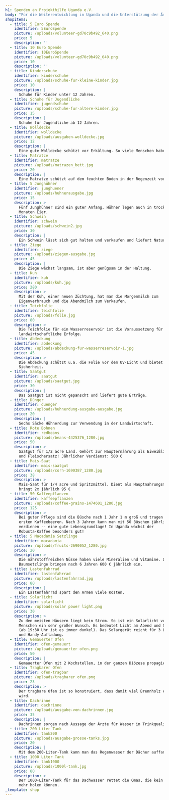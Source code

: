 ```yaml
---
h1: Spenden an Projekthilfe Uganda e.V.
body: "Für die Weiterentwicklung in Uganda und die Unterstützung der Ärmsten zählt jeder Cent. Spenden Sie an Projekthilfe Uganda per Banküberweisung oder per Paypal (1,5% des Spendenbetrags sowie 0,35 € pro Transaktion fallen bei Paypal als Gebühren für uns an).\n\nBankverbindungen:\n\nProjekthilfe Uganda e.V.\n\n* Sparkasse Kraichgau, IBAN:\_DE36 6635 0036 0007 0487 48, BIC: BRUSDE66XXX\n* Volksbank Krauchgau eG, IBAN:\_DE63 6729 2200 0073 3705 07, BIC: GENODE61WIE\n\n##### Spenden per Paypal\n\n**Spenden** setzen wir für nachhaltige Projekte ein, die am notwendigsten zu finanzieren sind sowie für vereinzelte Nothilfe-Aktionen in Afrika. Die Vereinsmitglieder arbeiten ehrenamtlich. [Unsere Projektarbeit](/projekte)\n\n##### Zweckgebundene Spenden\n\nFalls Sie **zweckgebunden spenden** möchten, bieten wir auch diese Möglichkeit. Nachfolgend führen wir auf, wie Sie Gutes tun können. Wählen Sie hierzu die Spendenmöglichkeiten hier aus und spenden Sie den automatisch berechneten Endbetrag mittels Paypal an unseren gemeinnützigen Verein. Alternativ überweisen Sie den Betrag an uns per Überweisung mit Angabe der von Ihnen gewünschten Zwecke.\n\n##### Spendenquittung\n\nFalls Sie eine **Spendenquittung** wünschen, die Sie bei ihrer Steuererklärung geltend machen können, lassen Sie uns bitte Ihre Anschrift zukommen: [info@projekthilfe-uganda.de](mailto:info@projekthilfe-uganda.de?subject=Spendenquittung\\&body=)\n\n##### Spenden-Aktionen\n\nSie suchen ein größeres Spenden-Projekt oder würden gerne in Ihrem Umfeld eine Spendenaktion durchführen? Fragen Sie direkt bei uns an. [info@projekthilfe-uganda.de](mailto:info@projekthilfe-uganda.de?subject=Spende\\&body=)\n\nBeispielsweise spendeten in der Vergangenheit Kommunionkinder damit Spielgeräte für Vorschulkinder angeschafft werden konnten.\nJubilare und Firmen spendeten für Ausstattungen in den Schulen oder einzelne Gebäudeteile.\n\nSie können uns auch bei Bestattungen, runden Geburtstagen oder in ihrem Testament berücksichtigen.\n"
shopitems:
  - title: 5 Euro Spende
    identifier: 5EuroSpende
    picture: /uploads/volunteer-gd70c9b492_640.png
    price: 5
    description: ''
  - title: 10 Euro Spende
    identifier: 10EuroSpende
    picture: /uploads/volunteer-gd70c9b492_640.png
    price: 10
    description: ''
  - title: Kinderschuhe
    identifier: kinderschuhe
    picture: /uploads/schuhe-fur-kleine-kinder.jpg
    price: 10
    description: |
      Schuhe für Kinder unter 12 Jahren.
  - title: Schuhe für Jugendliche
    identifier: jugendschuhe
    picture: /uploads/schuhe-fur-altere-kinder.jpg
    price: 15
    description: |
      Schuhe für Jugendliche ab 12 Jahren.
  - title: Wolldecke
    identifier: wolldecke
    picture: /uploads/ausgaben-wolldecke.jpg
    price: 12
    description: |
      Eine gute Wolldecke schützt vor Erkältung. So viele Menschen haben keine.
  - title: Matratze
    identifier: matratze
    picture: /uploads/matrazen_bett.jpg
    price: 20
    description: |
      Eine Matratze schützt auf dem feuchten Boden in der Regenzeit vor Rheuma.
  - title: 5 Junghühner
    identifier: junghuener
    picture: /uploads/huhnerausgabe.jpg
    price: 15
    description: >
      Fünf Junghühner sind ein guter Anfang. Hühner legen auch in trockenen
      Monaten Eier.
  - title: Schwein
    identifier: schwein
    picture: /uploads/schwein2.jpg
    price: 30
    description: |
      Ein Schwein lässt sich gut halten und verkaufen und liefert Naturdünger.
  - title: Ziege
    identifier: ziege
    picture: /uploads/ziegen-ausgabe.jpg
    price: 45
    description: |
      Die Ziege wächst langsam, ist aber genügsam in der Haltung.
  - title: Kuh
    identifier: kuh
    picture: /uploads/kuh.jpg
    price: 280
    description: >
      Mit der Kuh, einer neuen Züchtung, hat man die Morgenmilch zum
      Eigenverbrauch und die Abendmilch zum Verkaufen.
  - title: Teichfolie
    identifier: teichfolie
    picture: /uploads/folie.jpg
    price: 80
    description: >
      Die Teichfolie für ein Wasserreservoir ist die Voraussetzung für
      landwirtschaftliche Erfolge.
  - title: Abdeckung
    identifier: abdeckung
    picture: /uploads/abdeckung-fur-wasserreservoir-1.jpg
    price: 45
    description: >
      Die Abdeckung schützt u.a. die Folie vor dem UV-Licht und bietet
      Sicherheit.
  - title: Saatgut
    identifier: saatgut
    picture: /uploads/saatgut.jpg
    price: 30
    description: |
      Das Saatgut ist nicht gepanscht und liefert gute Erträge.
  - title: Dünger
    identifier: duenger
    picture: /uploads/huhnerdung-ausgabe-ausgabe.jpg
    price: 20
    description: |
      Sechs Säcke Hühnerdung zur Verwendung in der Landwirtschaft.
  - title: Rote Bohnen
    identifier: redbeans
    picture: /uploads/beans-4425376_1280.jpg
    price: 50
    description: >
      Saatgut für 1/2 acre Land. Gehört zur Haupternährung als Eiweißlieferant
      und Fleischersatz! Jährlicher Verdienst: 500 €
  - title: Mais-Saat
    identifier: mais-saatgut
    picture: /uploads/corn-1690387_1280.jpg
    price: 38
    description: >
      Mais-Saat für 1/4 acre und Spritzmittel. Dient als Hauptnahrungsmittel und
      bringt 2x jährlich 95 €
  - title: 50 Kaffeepflanzen
    identifier: kaffeepflanzen
    picture: /uploads/coffee-grains-1474601_1280.jpg
    price: 125
    description: >
      Bei guter Pflege sind die Büsche nach 1 Jahr 1 m groß und tragen schon die
      ersten Kaffeebeeren. Nach 3 Jahren kann man mit 50 Büschen jährlich 500 €
      verdienen -- eine gute Lebensgrundlage! In Uganda wächst der
      Robusta-Kaffee besonders gut!
  - title: 5 Macadamia Setzlinge
    identifier: macadamia
    picture: /uploads/fruits-2690052_1280.jpg
    price: 20
    description: >
      Die nährstoffreichen Nüsse haben viele Mineralien und Vitamine. Die
      Baumsetzlinge bringen nach 6 Jahren 600 € jährlich ein.
  - title: Lastenfahrrad
    identifier: lastenfahrrad
    picture: /uploads/lastenfahrrad.jpg
    price: 80
    description: |
      Ein Lastenfahrrad spart den Armen viele Kosten.
  - title: Solarlicht
    identifier: solarlicht
    picture: /uploads/solar power light.png
    price: 30
    description: >
      Zu den meisten Häusern liegt kein Strom. So ist ein Solarlicht von vielen
      Menschen ein sehr großer Wunsch. Es bedeutet Licht am Abend und Sicherheit
      (ab 19:30 Uhr ist es immer dunkel). Das Solargerät reicht für 3 Lichter
      und Handy-Aufladung.
  - title: Gemauerter Ofen
    identifier: ofen-gemauert
    picture: /uploads/gemauerter ofen.png
    price: 50
    description: |
      Gemauerter Ofen mit 2 Kochstellen, in der ganzen Diözese propagiert.
  - title: Tragbarer Ofen
    identifier: ofen-tragbar
    picture: /uploads/tragbarer ofen.png
    price: 23
    description: >
      Der tragbare Ofen ist so konstruiert, dass damit viel Brennholz eingespart
      wird.
  - title: Dachrinne
    identifier: dachrinne
    picture: /uploads/ausgabe-von-dachrinnen.jpg
    price: 35
    description: |
      Dachrinnen sorgen nach Aussage der Ärzte für Wasser in Trinkqualität.
  - title: 200 Liter Tank
    identifier: tank200
    picture: /uploads/ausgabe-grosse-tanks.jpg
    price: 20
    description: |
      Mit dem 200-Liter-Tank kann man das Regenwasser der Dächer auffangen.
  - title: 1000 Liter Tank
    identifier: tank1000
    picture: /uploads/1000l-tank.jpg
    price: 80
    description: >
      Der 1000-Liter-Tank für das Dachwasser rettet die Omas, die kein Wasser
      mehr holen können.
_template: shop
---
```


